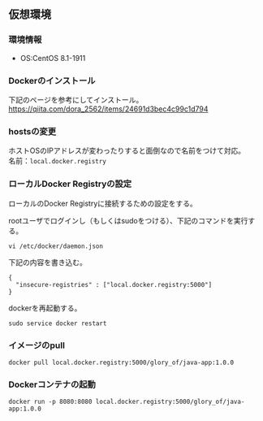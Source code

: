 ## 仮想環境
### 環境情報
- OS:CentOS 8.1-1911
### Dockerのインストール
下記のページを参考にしてインストール。  
https://qiita.com/dora_2562/items/24691d3bec4c99c1d794
### hostsの変更
ホストOSのIPアドレスが変わったりすると面倒なので名前をつけて対応。   
名前：`local.docker.registry`  
### ローカルDocker Registryの設定
ローカルのDocker Registryに接続するための設定をする。  

rootユーザでログインし（もしくはsudoをつける）、下記のコマンドを実行する。

```
vi /etc/docker/daemon.json
```

下記の内容を書き込む。

```
{
  "insecure-registries" : ["local.docker.registry:5000"]
}
```

dockerを再起動する。

```
sudo service docker restart
```

### イメージのpull
```
docker pull local.docker.registry:5000/glory_of/java-app:1.0.0
```

### Dockerコンテナの起動
```
docker run -p 8080:8080 local.docker.registry:5000/glory_of/java-app:1.0.0
```
